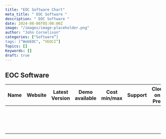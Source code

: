 ```yaml
---
title: "EOC Software Chart"
meta_title: " EOC Software "
description: " EOC Software "
date: 2024-08-06T05:00:00Z
image: "/images/image-placeholder.png"
author: "John Cornelison"
categories: ["Software”]
tags: [“WebEOC", “VEOCI”]
Topics: []
Keywords: []
draft: true
---
```


## EOC Software

| Name | Website | Latest Version | Demo available | Cost min/max | Support | Cloud on-Prem | Features    | Pro/cons | HW Requirements | Federated | API | Community-+  |   |
|------|---------|----------------|----------------|--------------|---------|---------------|-------------|----------|-----------------|-----------|-----|--------------|---|
|      |         |                |                |              |         |               | Uploading   |          |                 |           |     |              |   |
|      |         |                |                |              |         |               | Downloading |          |                 |           |     |              |   |
|      |         |                |                |              |         |               | Queuing     |          |                 |           |     |              |   |
|      |         |                |                |              |         |               |             |          |                 |           |     |              |   |
|      |         |                |                |              |         |               |             |          |                 |           |     |              |   |
